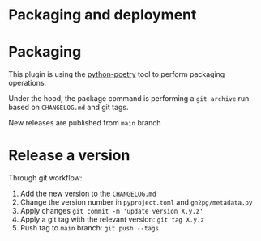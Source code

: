 # Packaging and deployment

# Packaging

This plugin is using the [python-poetry](https://python-poetry.org/) tool to perform packaging operations.

Under the hood, the package command is performing a `git archive` run based on `CHANGELOG.md` and git tags.

New releases are published from `main` branch

# Release a version

Through git workflow:

1. Add the new version to the `CHANGELOG.md`
1. Change the version number in `pyproject.toml` and `gn2pg/metadata.py`
1. Apply changes `git commit -m 'update version X.y.z'`
1. Apply a git tag with the relevant version: `git tag X.y.z`
1. Push tag to `main` branch: `git push --tags`
